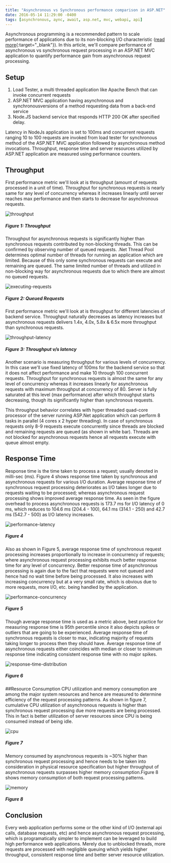 ```yaml
---
title: "Asynchronous vs Synchronous performance comparison in ASP.NET"
date: 2016-05-14 11:29:00 -0400
tags: [asynchronous, aync, await, asp.net, mvc, webapi, api]
---
```

Asynchronous programming is a recommended pattern to scale performance of applications due to its non-blocking I/O characteristic ([read more](https://docs.microsoft.com/en-us/dotnet/standard/async-in-depth#deeper-dive-into-tasks-for-an-io-bound-operation){:target="_blank"}). In this article, we'll compare performance of asynchronous vs synchronous request processing in an ASP.NET MVC application to quantify performance gain from asynchronous request processing.

## Setup
1. Load Tester, a multi threaded application like Apache Bench that can invoke concurrent requests
2. ASP.NET MVC application having asynchronous and synchronousversions of a method requesting data from a back-end service
3. Node.JS backend service that responds HTTP 200 OK after specified delay.

Latency in NodeJs application is set to 100ms and concurrent requests ranging 10 to 100 requests are invoked from load tester for synchronous method of the ASP.NET MVC application followed by asynchronous method invocations. Throughput, response time and server resources utilized by ASP.NET application are measured using performance counters.

## Throughput
First performance metric we'll look at is throughput (amount of requests processed in a unit of time). Throughput for synchronous requests is nearly same for any level of concurrency whereas it increases linearly until server reaches max performance and then starts to decrease for asynchronous requests.

![throughput](/assets/images/throughput.png)
##### Figure 1: Throughput

Throughput for asynchronous requests is significantly higher than synchronous requests contributed by non-blocking threads. This can be confirmed by observing number of queued requests. .Net Thread Pool determines optimal number of threads for running an application which are limited. Because of this only some synchronous requests can execute and remaining are queued. The same limited number of threads and utilized in non-blocking way for asynchronous requests due to which there are almost no queued requests.

![executing-requests](/assets/images/queued-requests.png)
##### Figure 2: Queued Requests


First performance metric we'll look at is throughput for different latencies of backend service. Throughput naturally decreases as latency increases but asynchronous requests delivers 1.4x, 4.0x, 5.8x & 6.5x more throughput than synchronous requests.

![throughput-latency](/assets/images/throughput-latency.png)
##### Figure 3: Throughput v/s latency

Another scenario is measuring throughput for various levels of concurrency. In this case we'll use fixed latency of 100ms for the backend service so that it does not affect performance and make 10 through 100 concurrent requests. Throughput for synchronous requests is almost the same for any level of concurrency whereas it increases linearly for asynchronous requests with maximum throughput at concurrency of 80. Server is fully saturated at this level (max performance) after which throughput starts decreasing, though its significantly higher than synchronous requests.


This throughput behavior correlates with hyper threaded quad-core processor of the server running ASP.Net application which can perform 8 tasks in parallel (4 cores x 2 hyper threading). In case of synchronous requests only 8-9 requests execute concurrently since threads are blocked and remaining requests are queued (as shown in white bar). Threads are not blocked for asynchronous requests hence all requests execute with queue almost empty.



## Response Time
Response time is the time taken to process a request; usually denoted in milli-sec (ms). Figure 4 shows response time taken by synchronous and asynchronous requests for various I/O duration. Average response time of synchronous request processing deteriorates as I/O takes longer due to requests waiting to be processed; whereas asynchronous request processing shows improved average response time. As seen in the figure overhead to process asynchronous requests is 173.7 ms for I/O latency of 0 ms, which reduces to 104.6 ms (204.4 - 100), 64.1 ms (314.1 - 250) and 42.7 ms (542.7 - 500) as I/O latency increases.

![performance-latency](/assets/images/performance-latency.png)

##### Figure 4

Also as shown in Figure 5, average response time of synchronous request processing increases proportionally to increase in concurrency of requests; where asynchronous request processing exhibits much better response time for any level of concurrency. Better response time of asynchronous processing is again due to the fact that requests were not queued and hence had no wait time before being processed. It also increases with increasing concurrency but at a very small rate, which is obvious due to more requests, more I/O, etc. being handled by the application.

![performance-concurrency](/assets/images/performance-concurrency.png)

##### Figure 5

Though average response time is used as a metric above, best practice for measuring response time is 95th percentile since it also depicts spikes or outliers that are going to be experienced. Average response time of synchronous requests is closer to max, indicating majority of requests taking longer to process then they should have. Average response time of asynchronous requests either coincides with median or closer to minimum response time indicating consistent response time with no major spikes.

![response-time-distribution](/assets/images/response-time-distribution.png)

##### Figure 6

##Resource Consumption
CPU utilization and memory consumption are among the major system resources and hence are measured to determine efficiency of the request processing patterns. As shown in figure 7, cumulative CPU utilization of asynchronous requests is higher than synchronous request processing due more requests are being processed. This in fact is better utilization of server resources since CPU is being consumed instead of being idle.

![cpu](/assets/images/cpu.png)

##### Figure 7

Memory consumed by asynchronous requests is ~30% higher than synchronous request processing and hence needs to be taken into consideration in physical resource specification but higher throughput of asynchronous requests surpasses higher memory consumption.Figure 8 shows memory consumption of both request processing patterns.

![memory](/assets/images/memory.png)

##### Figure 8

## Conclusion
Every web application performs some or the other kind of I/O (external api calls, database requests, etc) and hence asynchronous request processing, which is programatically simpler to implement can be leveraged to build high performance web applications. Merely due to unblocked threads, more requests are processed with negligible queuing which yields higher throughput, consistent response time and better server resource utilization.
